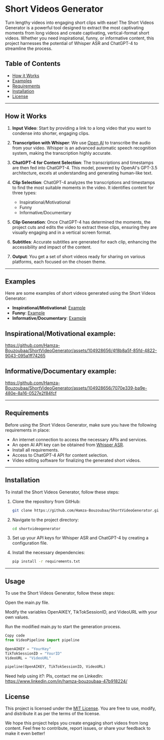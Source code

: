 # Short Videos Generator

Turn lengthy videos into engaging short clips with ease! The Short Videos Generator is a powerful tool designed to extract the most captivating moments from long videos and create captivating, vertical-format short videos. Whether you need inspirational, funny, or informative content, this project harnesses the potential of Whisper ASR and ChatGPT-4 to streamline the process. 

## Table of Contents
- [How it Works](#how-it-works)
- [Examples](#examples)
- [Requirements](#requirements)
- [Installation](#installation)
- [License](#license)

---

## How it Works

1. **Input Video**: Start by providing a link to a long video that you want to condense into shorter, engaging clips.

2. **Transcription with Whisper**: We use [Open AI](https://whisper.openai.com/) to transcribe the audio from your video. Whisper is an advanced automatic speech recognition system, making the transcription highly accurate.

3. **ChatGPT-4 for Content Selection**: The transcriptions and timestamps are then fed into ChatGPT-4. This model, powered by OpenAI's GPT-3.5 architecture, excels at understanding and generating human-like text.

4. **Clip Selection**: ChatGPT-4 analyzes the transcriptions and timestamps to find the most suitable moments in the video. It identifies content for three types: 
    - Inspirational/Motivational
    - Funny
    - Informative/Documentary

5. **Clip Generation**: Once ChatGPT-4 has determined the moments, the project cuts and edits the video to extract these clips, ensuring they are visually engaging and in a vertical screen format.

6. **Subtitles**: Accurate subtitles are generated for each clip, enhancing the accessibility and impact of the content.

7. **Output**: You get a set of short videos ready for sharing on various platforms, each focused on the chosen theme.

---

## Examples

Here are some examples of short videos generated using the Short Videos Generator:

- **Inspirational/Motivational**: [Example ](#Inspirationalmotivational-example)
- **Funny**: [Example ](#)
- **Informative/Documentary**: [Example ](#InformativeDocumentary-example)

## Inspirational/Motivational example:



https://github.com/Hamza-Bouzoubaa/ShortVideoGenerator/assets/104928656/4f8b8a5f-85fd-4822-9043-095a1ff74265




## Informative/Documentary example:



https://github.com/Hamza-Bouzoubaa/ShortVideoGenerator/assets/104928656/7070e339-ba9e-480e-8a16-0527e2f84fcf





---

## Requirements

Before using the Short Videos Generator, make sure you have the following requirements in place:

- An internet connection to access the necessary APIs and services.
- An open AI API key can be obtained from [Whisper ASR](https://openai.com/).
- Install all requirements.
- Access to ChatGPT-4 API for content selection.
- Video editing software for finalizing the generated short videos.

---

## Installation

To install the Short Videos Generator, follow these steps:

1. Clone the repository from GitHub:

   ```bash
   git clone https://github.com/Hamza-Bouzoubaa/ShortVideoGenerator.git
   ```

2. Navigate to the project directory:

   ```bash
   cd shortvideogenerator
   ```

3. Set up your API keys for Whisper ASR and ChatGPT-4 by creating a configuration file.

4. Install the necessary dependencies:

   ```bash
   pip install -r requirements.txt
   ```

---
## Usage
To use the Short Videos Generator, follow these steps:

Open the main.py file.

Modify the variables OpenAIKEY, TikTokSessionID, and VideoURL with your own values.

Run the modified main.py to start the generation process.

```python
Copy code
from VideoPipeline import pipeline

OpenAIKEY = "YourKey"
TikTokSessionID = "YourID"
VideoURL = "VideoURL"

pipeline(OpenAIKEY, TikTokSessionID, VideoURL)

```

Need help using it?: 
Pls, contact me on LinkedIn: https://www.linkedin.com/in/hamza-bouzoubaa-47b918224/

## License

This project is licensed under the [MIT License](LICENSE). You are free to use, modify, and distribute it as per the terms of the license.

We hope this project helps you create engaging short videos from long content. Feel free to contribute, report issues, or share your feedback to make it even better!
